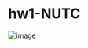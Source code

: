 # hw1-NUTC
![image](https://user-images.githubusercontent.com/101075163/160321396-c95abf85-0089-4a69-9c9d-e00fde91c6fc.png)

